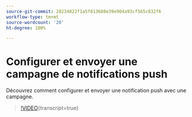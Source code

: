 ```yaml
---
source-git-commit: 28234822f1a5f813688e39e904a93cf565c832f6
workflow-type: tm+mt
source-wordcount: '20'
ht-degree: 100%

---
```

# Configurer et envoyer une campagne de notifications push

Découvrez comment configurer et envoyer une notification push avec une campagne.

>[!VIDEO](https://video.tv.adobe.com/v/3422017/?learn=on){transcript=true}
